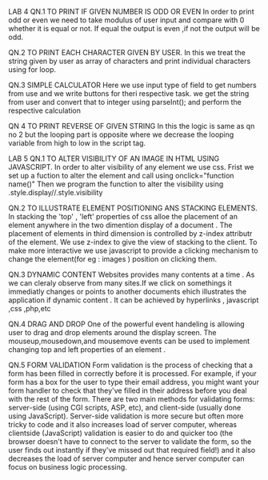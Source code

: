 LAB 4
QN.1 TO PRINT IF GIVEN NUMBER IS ODD OR EVEN In order to print odd or even we need to take modulus of user input and compare with 0 whether it is equal or not. If equal the output is even ,if not the output will be odd.

QN.2 TO PRINT EACH CHARACTER GIVEN BY USER. In this we treat the string given by user as array of characters and print individual characters using for loop.

QN.3 SIMPLE CALCULATOR Here we use input type of field to get numbers from use and we write buttons for theri respective task. we get the string from user and convert that to integer using parseInt(); and perform the respective calculation

QN 4 TO PRINT REVERSE OF GIVEN STRING In this the logic is same as qn no 2 but the looping part is opposite where we decrease the looping variable from high to low in the script tag.

LAB 5
QN.1 TO ALTER VISIBILITY OF AN IMAGE IN HTML USING JAVASCRIPT. In order to alter visibility of any element we use css. Frist we set up a fuction to alter the element and call using onclick="function name()" Then we program the function to alter the visibility using .style.display//.style.visibility

QN.2 TO ILLUSTRATE ELEMENT POSITIONING ANS STACKING ELEMENTS. In stacking the 'top' , 'left' properties of css alloe the placement of an element anywhere in the two dimention display of a document . The placement of elements in third dimension is controlled by z-index attributr of the element. We use z-index to give the view of stacking to the client. To make more interactive we use javascript to provide a clicking mechanism to change the element(for eg : images ) position on clicking them.

QN.3 DYNAMIC CONTENT Websites provides many contents at a time . As we can cleraly observe from many sites.If we click on somethings it immediatly changes or points to another documents ehich illustrates the application if dynamic content . It can be achieved by hyperlinks , javascript ,css ,php,etc

QN.4 DRAG AND DROP One of the powerful event handeling is allowing user to drag and drop elements around the display screen. The mouseup,mousedown,and mousemove events can be used to implement changing top and left properties of an element .

QN.5 FORM VALIDATION Form validation is the process of checking that a form has been filled in correctly before it is processed. For example, if your form has a box for the user to type their email address, you might want your form handler to check that they've filled in their address before you deal with the rest of the form. There are two main methods for validating forms: server-side (using CGI scripts, ASP, etc), and client-side (usually done using JavaScript). Server-side validation is more secure but often more tricky to code and it also increases load of server computer, whereas clientside (JavaScript) validation is easier to do and quicker too (the browser doesn't have to connect to the server to validate the form, so the user finds out instantly if they've missed out that required field!) and it also decreases the load of server computer and hence server computer can focus on business logic processing.
